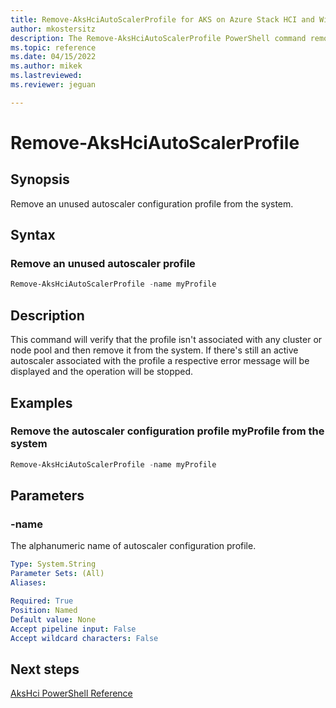 ```yaml
---
title: Remove-AksHciAutoScalerProfile for AKS on Azure Stack HCI and Windows Server
author: mkostersitz
description: The Remove-AksHciAutoScalerProfile PowerShell command removes an unused autoscaler configuration profile from the system.
ms.topic: reference
ms.date: 04/15/2022
ms.author: mikek 
ms.lastreviewed: 
ms.reviewer: jeguan

---
```


# Remove-AksHciAutoScalerProfile

## Synopsis
Remove an unused autoscaler configuration profile from the system.

## Syntax

### Remove an unused autoscaler profile
```powershell
Remove-AksHciAutoScalerProfile -name myProfile
```

## Description
This command will verify that the profile isn't associated with any cluster or node pool and then remove it from the system. If there's still an active autoscaler associated with the profile a respective error message will be displayed and the operation will be stopped.

## Examples

### Remove the autoscaler configuration profile myProfile from the system
```powershell
Remove-AksHciAutoScalerProfile -name myProfile
```

## Parameters

### -name
The alphanumeric name of autoscaler configuration profile.
```yaml
Type: System.String
Parameter Sets: (All)
Aliases:

Required: True
Position: Named
Default value: None
Accept pipeline input: False
Accept wildcard characters: False
```


## Next steps

[AksHci PowerShell Reference](index.md)